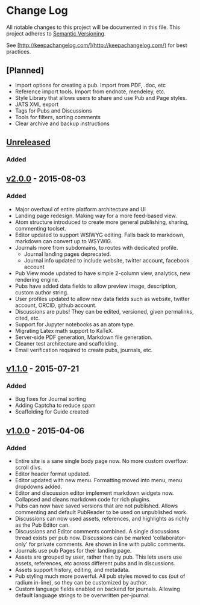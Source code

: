 # Change Log
All notable changes to this project will be documented in this file.
This project adheres to [Semantic Versioning](http://semver.org/).

See [http://keepachangelog.com/](http://keepachangelog.com/) for best practices.

## [Planned]
- Import options for creating a pub. Import from PDF, .doc, etc
- Reference import tools. Import from endnote, mendeley, etc.
- Style Library that allows users to share and use Pub and Page styles.
- JATS XML export
- Tags for Pubs and Discussions
- Tools for filters, sorting comments
- Clear archive and backup instructions

## [Unreleased]
### Added

## [v2.0.0] - 2015-08-03
### Added
- Major overhaul of entire platform architecture and UI
- Landing page redesign. Making way for a more feed-based view.
- Atom structure introduced to create more general publishing, sharing, commenting toolset.
- Editor updated to support WSIWYG editing. Falls back to markdown, markdown can convert up to WSYWIG.
- Journals more from subdomains, to routes with dedicated profile. 
    - Journal landing pages deprecated. 
    - Journal info updated to include website, twitter account, facebook account
- Pub View mode updated to have simple 2-column view, analytics, new rendering engine. 
- Pubs have added data fields to allow preview image, description, custom author string.
- User profiles updated to allow new data fields such as website, twitter account, ORCID, github account.
- Discussions are pubs! They can be edited, versioned, given permalinks, cited, etc.
- Support for Jupyter notebooks as an atom type.
- Migrating Latex math support to KaTeX.
- Server-side PDF generation, Markdown file generation.
- Cleaner test architecture and scaffolding.
- Email verification required to create pubs, journals, etc.

## [v1.1.0] - 2015-07-21
### Added 
- Bug fixes for Journal sorting
- Adding Captcha to reduce spam
- Scaffolding for Guide created


## [v1.0.0] - 2015-04-06
### Added
- Entire site is a sane single body page now. No more custom overflow: scroll divs.
- Editor header format updated.
- Editor updated with new menu. Formatting moved into menu, menu dropdowns added.
- Editor and discussion editor implement markdown widgets now. Collapsed and cleans markdown code for rich plugins.
- Pubs can now have saved versions that are not published. Allows commenting and default PubReader to be used on unpublished work.
- Discussions can now used assets, references, and highlights as richly as the Pub Editor can.
- Discussions and Editor comments combined. A single discussions thread exists per pub now. Discussions can be marked 'collaborator-only' for private comments. Are shown in line with public comments.
- Journals use pub Pages for their landing page.
- Assets are grouped by user, rather than by pub. This lets users use assets, references, etc across different pubs and in discussions.
- Assets support history, editing, and metadata.
- Pub styling much more powerful. All pub styles moved to css (out of radium in-line), so they can be customized by author.
- Custom language fields enabled on backend for journals. Allowing default language strings to be overwritten per-journal.


[Unreleased]: https://github.com/pubpub/pubpub/compare/v2.0.0...HEAD
[v2.0.0]: https://github.com/pubpub/pubpub/compare/v1.1.0...v2.0.0
[v1.1.0]: https://github.com/pubpub/pubpub/compare/v0.2.0...v1.1.0
[v1.0.0]: https://github.com/pubpub/pubpub/commit/12136801c7f5f5dc8225077653ed713f348f2673
